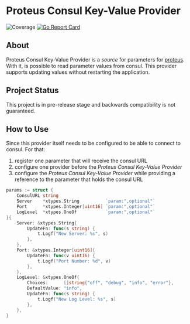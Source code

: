 # Proteus Consul Key-Value Provider
![Coverage](https://img.shields.io/badge/Coverage-58.2%25-yellow)
[![Go Report Card](https://goreportcard.com/badge/github.com/simplesurance/proteus-consul)](https://goreportcard.com/report/github.com/simplesurance/proteus-consul)

## About

Proteus Consul Key-Value Provider is a _source_ for parameters for
[proteus](https://github.com/simplesurance/proteus). With it, is possible
to read parameter values from consul. This provider supports updating
values without restarting the application.

## Project Status

This project is in pre-release stage and backwards compatibility is not
guaranteed.

## How to Use

Since this provider itself needs to be configured to be able to connect to
consul. For that:

1. register one parameter that will receive the consul URL
2. configure one provider before the _Proteus Consul Key-Value Provider_
3. configure the _Proteus Consul Key-Value Provider_ while providing a
   reference to the parameter that holds the consul URL

```go
params := struct {
	ConsulURL string
	Server    *xtypes.String          `param:",optional"`
	Port      *xtypes.Integer[uint16] `param:",optional"`
	LogLevel  *xtypes.OneOf           `param:",optional"`
}{
	Server: &xtypes.String{
		UpdateFn: func(s string) {
			t.Logf("New Server: %s", s)
		},
	},
	Port: &xtypes.Integer[uint16]{
		UpdateFn: func(v uint16) {
			t.Logf("Port Number: %d", v)
		},
	},
	LogLevel: &xtypes.OneOf{
		Choices:      []string{"off", "debug", "info", "error"},
		DefaultValue: "info",
		UpdateFn: func(s string) {
			t.Logf("New Log Level: %s", s)
		},
	},
}
```
